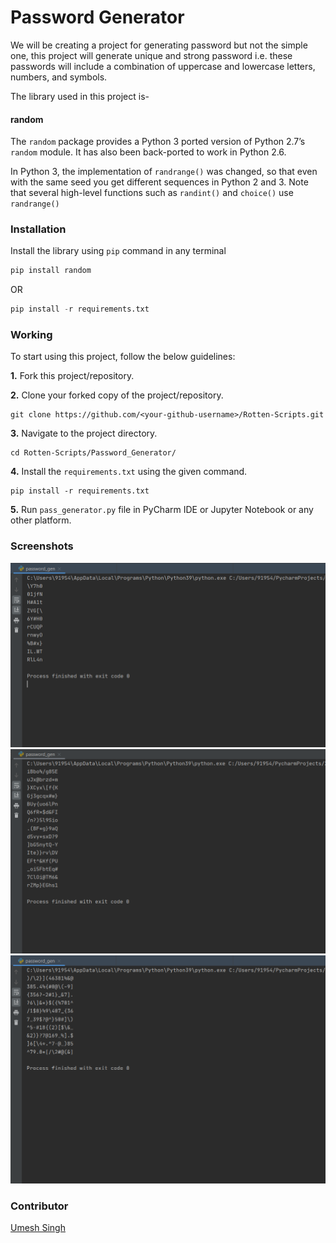 # Password Generator
We will be creating a project for generating password but not the simple one, this project will generate unique and strong password i.e. these passwords will include a combination of uppercase and lowercase letters, numbers, and symbols.

The library used in this project is-

#### random

The `random` package provides a Python 3 ported version of Python 2.7’s `random` module. It has also been back-ported to work in Python 2.6.

In Python 3, the implementation of `randrange()` was changed, so that even with the same seed you get different sequences in Python 2 and 3. Note that several high-level functions such as `randint()` and `choice()` use `randrange()`

### Installation
Install the library using `pip` command in any terminal

```python
pip install random
```

OR

```python
pip install -r requirements.txt
```

### Working 
To start using this project, follow the below guidelines: 

**1.**  Fork this project/repository.

**2.**  Clone your forked copy of the project/repository.

```
git clone https://github.com/<your-github-username>/Rotten-Scripts.git
```

**3.** Navigate to the project directory.

```
cd Rotten-Scripts/Password_Generator/
```

**4.** Install the `requirements.txt` using the given command.

```
pip install -r requirements.txt
```

**5.** Run `pass_generator.py` file in PyCharm IDE or Jupyter Notebook or any other platform.

### Screenshots

<img src="../Password_Generator/Images/pass_generator1.png">

<img src="../Password_Generator/Images/pass_generator2.png">

<img src="../Password_Generator/Images/pass_generator3.png">

### Contributor

<a href="https://github.com/Umesh-01">Umesh Singh</a>
